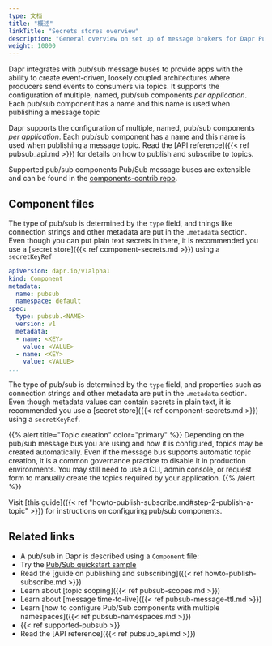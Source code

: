 ```yaml
---
type: 文档
title: "概述"
linkTitle: "Secrets stores overview"
description: "General overview on set up of message brokers for Dapr Pub/Sub"
weight: 10000
---
```


Dapr integrates with pub/sub message buses to provide apps with the ability to create event-driven, loosely coupled architectures where producers send events to consumers via topics. It supports the configuration of multiple, named, pub/sub components *per application*. Each pub/sub component has a name and this name is used when publishing a message topic

Dapr supports the configuration of multiple, named, pub/sub components *per application*. Each pub/sub component has a name and this name is used when publishing a message topic. Read the [API reference]({{< ref pubsub_api.md >}}) for details on how to publish and subscribe to topics.

Supported pub/sub components Pub/Sub message buses are extensible and can be found in the [components-contrib repo](https://github.com/dapr/components-contrib).

## Component files

The type of pub/sub is determined by the `type` field, and things like connection strings and other metadata are put in the `.metadata` section. Even though you can put plain text secrets in there, it is recommended you use a [secret store]({{< ref component-secrets.md >}}) using a `secretKeyRef`

```yaml
apiVersion: dapr.io/v1alpha1
kind: Component
metadata:
  name: pubsub
  namespace: default
spec:
  type: pubsub.<NAME>
  version: v1
  metadata:
  - name: <KEY>
    value: <VALUE>
  - name: <KEY>
    value: <VALUE>
...
```

The type of pub/sub is determined by the `type` field, and properties such as connection strings and other metadata are put in the `.metadata` section. Even though metadata values can contain secrets in plain text, it is recommended you use a [secret store]({{< ref component-secrets.md >}}) using a `secretKeyRef`.

{{% alert title="Topic creation" color="primary" %}}
Depending on the pub/sub message bus you are using and how it is configured, topics may be created automatically. Even if the message bus supports automatic topic creation, it is a common governance practice to disable it in production environments. You may still need to use a CLI, admin console, or request form to manually create the topics required by your application.
{{% /alert %}}

Visit [this guide]({{< ref "howto-publish-subscribe.md#step-2-publish-a-topic" >}}) for instructions on configuring pub/sub components.

## Related links

- A pub/sub in Dapr is described using a `Component` file:
- Try the [Pub/Sub quickstart sample](https://github.com/dapr/quickstarts/tree/master/pub-sub)
- Read the [guide on publishing and subscribing]({{< ref howto-publish-subscribe.md >}})
- Learn about [topic scoping]({{< ref pubsub-scopes.md >}})
- Learn about [message time-to-live]({{< ref pubsub-message-ttl.md >}})
- Learn [how to configure Pub/Sub components with multiple namespaces]({{< ref pubsub-namespaces.md >}})
- {{< ref supported-pubsub >}}
- Read the [API reference]({{< ref pubsub_api.md >}})
